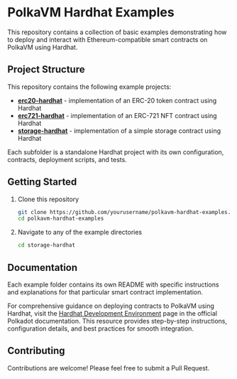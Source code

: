 # PolkaVM Hardhat Examples

This repository contains a collection of basic examples demonstrating how to deploy and interact with Ethereum-compatible smart contracts on PolkaVM using Hardhat.

## Project Structure

This repository contains the following example projects:

- [**erc20-hardhat**](./erc20-hardhat/) - implementation of an ERC-20 token contract using Hardhat
- [**erc721-hardhat**](./erc721-hardhat/) - implementation of an ERC-721 NFT contract using Hardhat
- [**storage-hardhat**](./storage-hardhat/) - implementation of a simple storage contract using Hardhat

Each subfolder is a standalone Hardhat project with its own configuration, contracts, deployment scripts, and tests.

## Getting Started

1. Clone this repository
   ```bash
   git clone https://github.com/yourusername/polkavm-hardhat-examples.git
   cd polkavm-hardhat-examples
   ```

2. Navigate to any of the example directories
   ```bash
   cd storage-hardhat
   ```

## Documentation

Each example folder contains its own README with specific instructions and explanations for that particular smart contract implementation.

For comprehensive guidance on deploying contracts to PolkaVM using Hardhat, visit the [Hardhat Development Environment]((https://papermoonio.github.io/polkadot-mkdocs/develop/smart-contracts/dev-environments/hardhat/)) page in the official Polkadot documentation. This resource provides step-by-step instructions, configuration details, and best practices for smooth integration.

## Contributing

Contributions are welcome! Please feel free to submit a Pull Request.